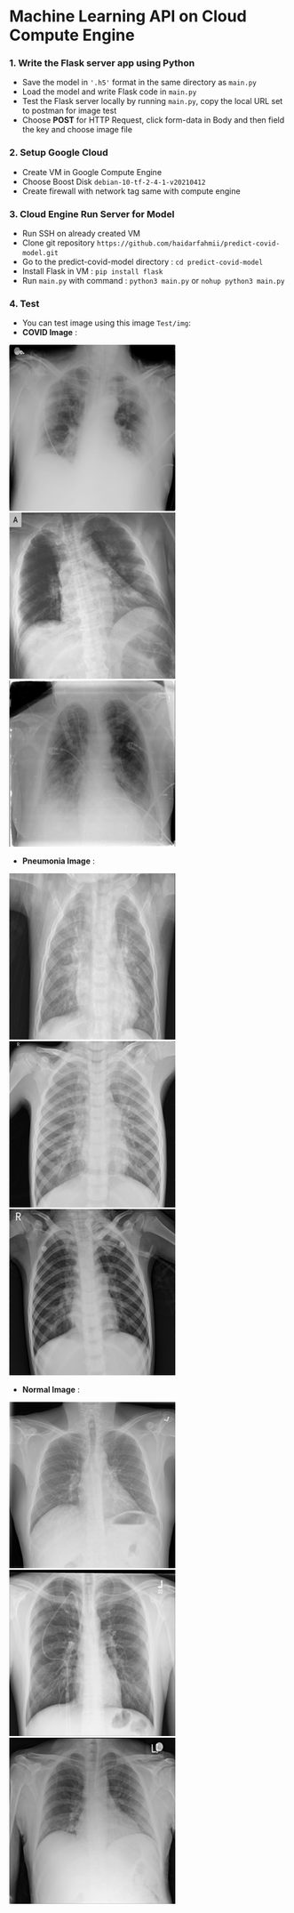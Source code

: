 # Machine Learning API on Cloud Compute Engine
### 1. Write the Flask server app using Python

- Save the model in `'.h5'` format in the same directory as `main.py`
- Load the model and write Flask code in `main.py` 
- Test the Flask server locally by running `main.py`, copy the local URL set to postman for image test
- Choose **POST** for HTTP Request, click form-data in Body and then field the key and choose image file

### 2. Setup Google Cloud
- Create VM in Google Compute Engine
- Choose Boost Disk `debian-10-tf-2-4-1-v20210412`
- Create firewall with network tag same with compute engine

### 3. Cloud Engine Run Server for Model
- Run SSH on already created VM
- Clone git repository `https://github.com/haidarfahmii/predict-covid-model.git`
- Go to the predict-covid-model directory : `cd predict-covid-model`
- Install Flask in VM : `pip install flask`
- Run `main.py` with command : `python3 main.py` or `nohup python3 main.py`

### 4. Test
- You can test image using this image `Test/img`:
- **COVID Image** :

![COVID-1](Test/img/COVID-1.png) ![COVID-2](Test/img/COVID-2.png) ![COVID-3](Test/img/COVID-3.png)  

- **Pneumonia Image** :

![Pneumonia-46](Test/img/Viral%20Pneumonia-46.png) ![Pneumonia-47](Test/img/Viral%20Pneumonia-47.png) ![Pneumonia-48](Test/img/Viral%20Pneumonia-48.png)

- **Normal Image** :

![Normal-3](Test/img/Normal-3.png) ![Normal-56](Test/img/Normal-56.png) ![Normal-9886](Test/img/Normal-9886.png)
